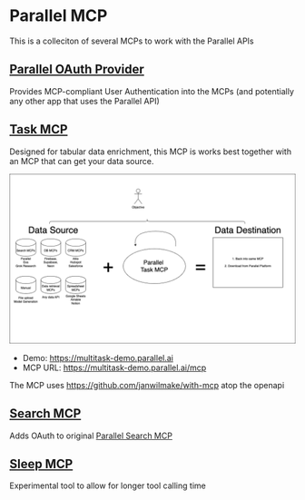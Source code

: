 # Parallel MCP

This is a colleciton of several MCPs to work with the Parallel APIs

## [Parallel OAuth Provider](parallel-oauth-provider)

Provides MCP-compliant User Authentication into the MCPs (and potentially any other app that uses the Parallel API)

## [Task MCP](task-mcp)

Designed for tabular data enrichment, this MCP is works best together with an MCP that can get your data source.

![](mcp-apps.drawio.png)

- Demo: https://multitask-demo.parallel.ai
- MCP URL: https://multitask-demo.parallel.ai/mcp

The MCP uses https://github.com/janwilmake/with-mcp atop the openapi

## [Search MCP](search-mcp)

Adds OAuth to original [Parallel Search MCP](https://docs.parallel.ai/features/remote-mcp)

## [Sleep MCP](sleep-mcp)

Experimental tool to allow for longer tool calling time
